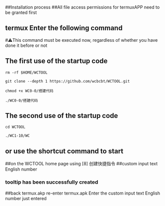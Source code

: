 ##Installation process
##All file access permissions for termuxAPP need to be granted first
## termux Enter the following command
#⚠️This command must be executed now, regardless of whether you have done it before or not
## The first use of the startup code
```
rm -rf $HOME/WCTOOL
```
```
git clone --depth 1 https://github.com/wcbcbt/WCTOOL.git
```
```
chmod +x WC0-0/搭建代码
```
```
./WC0-0/搭建代码
```
## The second use of the startup code
```
cd WCTOOL
```
```
./WC1-10/WC
```
## or use the shortcut command to start
##on the WCTOOL home page using [8] 创建快捷指令
##custom input text English number
### tooltip has been successfully created
##back termux.akp re-enter termux.apk Enter the custom input text English number just entered
